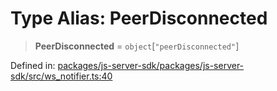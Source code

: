 # Type Alias: PeerDisconnected

> **PeerDisconnected** = `object`\[`"peerDisconnected"`\]

Defined in: [packages/js-server-sdk/packages/js-server-sdk/src/ws\_notifier.ts:40](https://github.com/fishjam-cloud/js-server-sdk/blob/47c214593e589512a3ba31be9d92be66ca83da9a/packages/js-server-sdk/src/ws_notifier.ts#L40)
